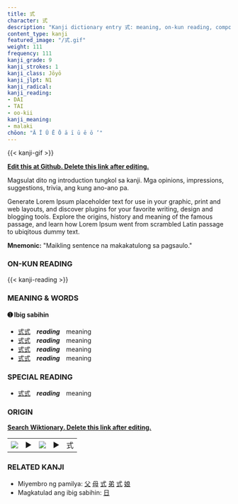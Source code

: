 ```yaml
---
title: 式
character: 式
description: "Kanji dictionary entry 式: meaning, on-kun reading, compounds, origin, related kanji"
content_type: kanji
featured_image: "/式.gif"
weight: 111
frequency: 111
kanji_grade: 9
kanji_strokes: 1
kanji_class: Jōyō
kanji_jlpt: N1
kanji_radical: 
kanji_reading: 
- DAI
- TAI
- oo-kii
kanji_meaning:
- malaki
chōon: "Ā Ī Ū Ē Ō ā ī ū ē ō ’"
---
```

[//]: # (Don't edit the line below. Kanji animated GIF code is automatically generated.)
{{< kanji-gif >}}

[//]: # (Edit below this line.)

**[Edit this at Github. Delete this link after editing.](https://github.com/tim0g/tim/tree/main/content/kanji/式/index.md)**

Magsulat dito ng introduction tungkol sa kanji. Mga opinions, impressions, suggestions, trivia, ang kung ano-ano pa.

Generate Lorem Ipsum placeholder text for use in your graphic, print and web layouts, and discover plugins for your favorite writing, design and blogging tools. Explore the origins, history and meaning of the famous passage, and learn how Lorem Ipsum went from scrambled Latin passage to ubiqitous dummy text.
 
**Mnemonic:** "Maikling sentence na makakatulong sa pagsaulo."

### ON-KUN READING

[//]: # (Don't edit the line below. ON-KUN READING code is automatically generated.)
{{< kanji-reading >}}

### MEANING & WORDS

#### ➊ **Ibig sabihin**
  - [式](../式)[式](../式)　***reading***　meaning
  - [式](../式)[式](../式)　***reading***　meaning
  - [式](../式)[式](../式)　***reading***　meaning
  - [式](../式)[式](../式)　***reading***　meaning

### SPECIAL READING
  - [式](../式)[式](../式)　***reading***　meaning

### ORIGIN

**[Search Wiktionary. Delete this link after editing.](https://wiktionary.org/wiki/式)**
<table class="kanji-table"><tr><td>
<img src="60px-式-bronze.svg.png">
</td><td>▶</td><td>
<img src="60px-式-oracle.svg.png">
</td><td>▶</td>
<td class="kanji-origin">式</td>
</tr></table>

### RELATED KANJI
- Miyembro ng pamilya: [父](../父) [母](../母) [式](../式) [弟](../弟) [式](../式) [娘](../娘)
- Magkatulad ang ibig sabihin: [日](../日)
